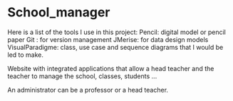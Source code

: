 # School_manager

Here is a list of the tools I use in this project:
Pencil: digital model or pencil paper
Git : for version management
JMerise: for data design models
VisualParadigme: class, use case and sequence diagrams that I would be led to make.

Website with integrated applications that allow a head teacher and the teacher to manage the school, classes, students ...

An administrator can be a professor or a head teacher.

